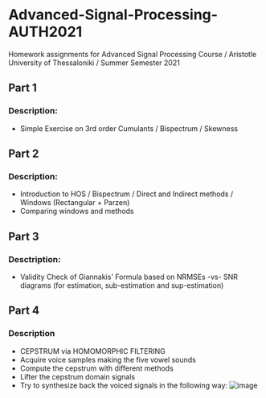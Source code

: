 # Advanced-Signal-Processing-AUTH2021
Homework assignments for Advanced Signal Processing Course / Aristotle University of Thessaloniki / Summer Semester 2021

## Part 1
### Description:
- Simple Exercise on 3rd order Cumulants / Bispectrum / Skewness

## Part 2
### Description:

- Introduction to HOS / Bispectrum / Direct and Indirect methods / Windows (Rectangular + Parzen)
- Comparing windows and methods

## Part 3
### Desctription:

- Validity Check of Giannakis' Formula based on NRMSEs -vs- SNR diagrams (for estimation, sub-estimation and sup-estimation)

## Part 4
### Description

- CEPSTRUM via HOMOMORPHIC FILTERING
- Acquire voice samples making the five vowel sounds
- Compute the cepstrum with different methods
- Lifter the cepstrum domain signals
- Try to synthesize back the voiced signals in the following way: ![image](https://user-images.githubusercontent.com/22781150/117850417-f118cf80-b28d-11eb-8de3-b736f5d02a7a.png)

